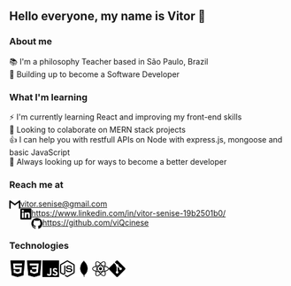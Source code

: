## Hello everyone, my name is Vitor 👋

### About me

<span> 📚 I'm a philosophy Teacher based in São Paulo, Brazil </span> <br>
<span> 💪 Building up to become a Software Developer </span><br>

### What I'm learning 

<span>⚡ I'm currently learning React and improving my front-end skills <span> <br>
<span>  🙌 Looking to colaborate on MERN stack projects </span> <br>
<span> 👍 I can help you with restfull APIs on Node with express.js, mongoose and basic JavaScript </span> <br>
<span> 👀 Always looking up for ways to become a better developer </span> <br>

### Reach me at
<img align="left" alt="Gmail" height="20px" src="https://raw.githubusercontent.com/viQcinese/viQcinese/master/src/gmail.svg" /> <span> vitor.senise@gmail.com </span> <br>
<img align="left" alt="LinkedIn" height="20px" src="https://raw.githubusercontent.com/viQcinese/viQcinese/master/src/linkedin.svg" /> <span> https://www.linkedin.com/in/vitor-senise-19b2501b0/ </span> <br>
<img align="left" alt="GitHub" height="20px" src="https://raw.githubusercontent.com/viQcinese/viQcinese/master/src/github.svg" /> <span> https://github.com/viQcinese </span> <br>
 
### Technologies
<img align="left" alt="HTML5" height="30px" src="https://raw.githubusercontent.com/viQcinese/viQcinese/master/src/html5.svg" />
<img align="left" alt="CSS3" height="30px" src="https://raw.githubusercontent.com/viQcinese/viQcinese/master/src/css3.svg" />
<img align="left" alt="JavaScript" height="30px" src="https://raw.githubusercontent.com/viQcinese/viQcinese/master/src/javascript.svg" />
<img align="left" alt="NodeJS" height="30px" src="https://raw.githubusercontent.com/viQcinese/viQcinese/master/src/node-dot-js.svg" />
<img align="left" alt="MongoDB" height="30px" src="https://raw.githubusercontent.com/viQcinese/viQcinese/master/src/mongodb.svg" />
<img align="left" alt="React" height="30px" src="https://raw.githubusercontent.com/viQcinese/viQcinese/master/src/react.svg" />
<img align="left" alt="Git" height="30px" src="https://raw.githubusercontent.com/viQcinese/viQcinese/master/src/git.svg" />



